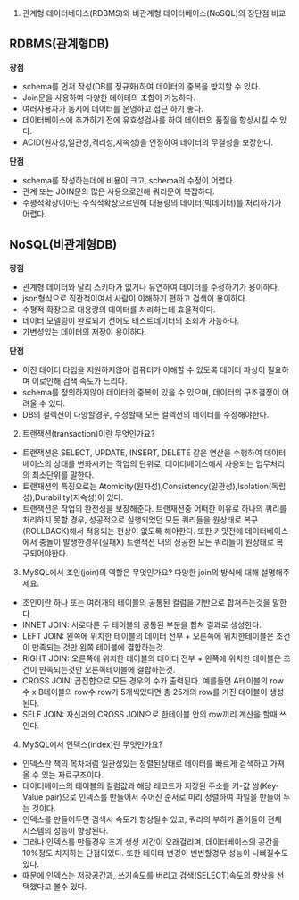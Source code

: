1. 관계형 데이터베이스(RDBMS)와 비관계형 데이터베이스(NoSQL)의 장단점 비교

## RDBMS(관계형DB)

**장점**

- schema를 먼저 작성(DB를 정규화)하여 데이터의 중복을 방지할 수 있다.
- Join문을 사용하여 다양한 데이테의 조합이 가능하다.
- 여러사용자가 동시에 데이터를 운영하고 접근 하기 좋다.
- 데이터베이스에 추가하기 전에 유효성검사를 하여 데이터의 품질을 향상시킬 수 있다.
- ACID(원자성,일관성,격리성,지속성)을 인정하여 데이터의 무결성을 보장한다.

**단점**

- schema를 작성하는데에 비용이 크고, schema의 수정이 어렵다.
- 관계 또는 JOIN문의 많은 사용으로인해 쿼리문이 복잡하다.
- 수평적확장이아닌 수직적확장으로인해 대용량의 데이터(빅데이터)를 처리하기가 어렵다.

## NoSQL(비관계형DB)

**장점**

- 관계형 데이터와 달리 스키마가 없거나 유연하여 데이터를 수정하기가 용이하다.
- json형식으로 직관적이여서 사람이 이해하기 편하고 검색이 용이하다.
- 수평적 확장으로 대용량의 데이터를 처리하는데 효율적이다.
- 데이터 모델링이 완료되기 전에도 테스트데이터의 조회가 가능하다.
- 가변성있는 데이터의 저장이 용이하다.

**단점**

- 이진 데이터 타입을 지원하지않아 컴퓨터가 이해할 수 있도록 데이터 파싱이 필요하며 이로인해 검색 속도가 느리다.
- schema를 정의하지않아 데이터의 중복이 있을 수 있으며, 데이터의 구조결정이 어려울 수 있다.
- DB의 컬렉션이 다양할경우, 수정할때 모든 컬렉션의 데이터를 수정해야한다.

2. 트랜잭션(transaction)이란 무엇인가요?

- 트랜잭션은 SELECT, UPDATE, INSERT, DELETE 같은 연산을 수행하여 데이터베이스의 상태를 변화시키는 작업의 단위로, 데이터베이스에서 사용되는 업무처리의 최소단위를 말한다.
- 트랜재션의 특징으로는 Atomicity(원자성),Consistency(일관성),Isolation(독립성),Durability(지속성)이 있다.
- 트랜잭션은 작업의 완전성을 보장해준다. 트랜재션중 어떠한 이유로 하나의 쿼리를 처리하지 못할 경우, 성공적으로 실행되었던 모든 쿼리들을 원상태로 복구(ROLLBACK)해서 적용되는 현상이 없도록 해야한다. 또한 커밋전에 데이터베이스에서 충돌이 발생한경우(실패X) 트랜잭션 내의 성공한 모든 쿼리들이 원상태로 복구되어야한다.

3. MySQL에서 조인(join)의 역할은 무엇인가요? 다양한 join의 방식에 대해 설명해주세요.

- 조인이란 하나 또는 여러개의 테이블의 공통된 컬럼을 기반으로 합쳐주는것을 말한다.
- INNET JOIN: 서로다른 두 테이블의 공통된 부분을 합쳐 결과로 생성한다.
- LEFT JOIN: 왼쪽에 위치한 테이블의 데이터 전부 + 오른쪽에 위치한테이블은 조건이 만족되는 것만 왼쪽 테이블에 결합하는것.
- RIGHT JOIN: 오른쪽에 위치한 테이블의 데이터 전부 + 왼쪽에 위치한 테이블은 조건이 만족되는것만 오른쪽테이블에 결합하는것.
- CROSS JOIN: 곱집합으로 모든 경우의 수가 출력된다. 예를들면 A테이블의 row수 x B테이블의 row수 row가 5개씩있다면 총 25개의 row를 가진 테이블이 생성된다.
- SELF JOIN: 자신과의 CROSS JOIN으로 한테이블 안의 row끼리 계산을 할때 쓰인다.

4. MySQL에서 인덱스(index)란 무엇인가요?

- 인덱스란 책의 목차처럼 일관성있는 정렬된상태로 데이터를 빠르게 검색하고 가져올 수 있는 자료구조이다.
- 데이터베이스의 테이블의 컬럼값과 해당 레코드가 저장된 주소를 키-값 쌍(Key-Value pair)으로 인덱스를 만들어서 주어진 순서로 미리 정렬하여 파일을 만들어 두는 것이다.
- 인덱스를 만들어두면 검색시 속도가 향상될수 있고, 쿼리의 부하가 줄어들어 전체 시스템의 성능이 향상된다.
- 그러나 인덱스를 만들경우 초기 생성 시간이 오래걸리며, 데이터베이스의 공간을 10%정도 차지하는 단점이있다. 또한 데이터 변경이 빈번할경우 성능이 나빠질수도 있다.
- 때문에 인덱스는 저장공간과, 쓰기속도를 버리고 검색(SELECT)속도의 향상을 선택했다고 볼수 있다.
